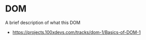 # DOM

A brief description of what this DOM

- https://projects.100xdevs.com/tracks/dom-1/Basics-of-DOM-1
